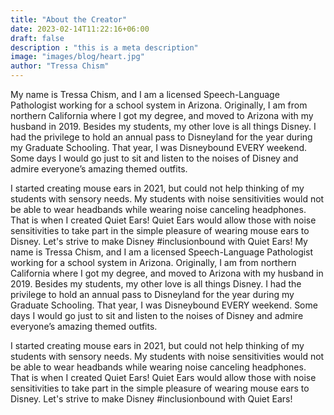 ```yaml
---
title: "About the Creator"
date: 2023-02-14T11:22:16+06:00
draft: false
description : "this is a meta description"
image: "images/blog/heart.jpg"
author: "Tressa Chism"
---
```


My name is Tressa Chism, and I am a licensed Speech-Language Pathologist working for a school system in Arizona. Originally, I am from northern California where I got my degree, and moved to Arizona with my husband in 2019. Besides my students, my other love is all things Disney. I had the privilege to hold an annual pass to Disneyland for the year during my Graduate Schooling. That year, I was Disneybound EVERY weekend. Some days I would go just to sit and listen to the noises of Disney and admire everyone’s amazing themed outfits. 

I started creating mouse ears in 2021, but could not help thinking of my students with sensory needs. My students with noise sensitivities would not be able to wear headbands while wearing noise canceling headphones. That is when I created Quiet Ears! Quiet Ears would allow those with noise sensitivities to take part in the simple pleasure of wearing mouse ears to Disney. Let's strive to make Disney #inclusionbound with Quiet Ears! 
My name is Tressa Chism, and I am a licensed Speech-Language Pathologist working for a school system in Arizona. Originally, I am from northern California where I got my degree, and moved to Arizona with my husband in 2019. Besides my students, my other love is all things Disney. I had the privilege to hold an annual pass to Disneyland for the year during my Graduate Schooling. That year, I was Disneybound EVERY weekend. Some days I would go just to sit and listen to the noises of Disney and admire everyone’s amazing themed outfits. 

I started creating mouse ears in 2021, but could not help thinking of my students with sensory needs. My students with noise sensitivities would not be able to wear headbands while wearing noise canceling headphones. That is when I created Quiet Ears! Quiet Ears would allow those with noise sensitivities to take part in the simple pleasure of wearing mouse ears to Disney. Let's strive to make Disney #inclusionbound with Quiet Ears! 
